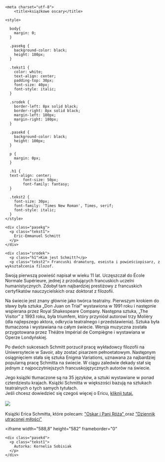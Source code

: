 <html>
 
  <head>

    <meta charset="utf-8">
		<title>książkowe oscary</title>

    <style>

      body{
        margin: 0;
      }

      .pasekg {
        background-color: black;
        height: 100px;
      }

      .tekst1 {
        color: white;
        text-align: center;
        padding-top: 30px;
        font-size: 40px;
		font-style: italic;
      }

      .srodek {
        border-left: 8px solid black;
        border-right: 8px solid black;
        margin-left: 180px;
        margin-right: 180px;
      }

      .pasekd {
        background-color: black;
        height: 100px;
      }

      p {
        margin: 0px;
      }

      .h1 {
      text-align: center;
			font-size: 50px;
			font-family: fantasy;
      }

      .tekst2 {
        font-size: 30px;
        font-family: 'Times New Roman', Times, serif;
		font-style: italic;
      }
    </style>

  </head>

  <body>

    <div class="pasekg">
      <p class="tekst1">
        Eric-Emmanuel Schmitt
      </p>
    </div>

    <div class="srodek">
      <p class="h1">Kim jest Schmitt?</p>
      <p class="tekst2"> Francuski dramaturg, eseista i powieściopisarz, z wykształcenia filozof.

Swoją pierwszą powieść napisał w wieku 11 lat. Uczęszczał do École Normale Supérieure, jednej z przodujących francuskich uczelni humanistycznych. Zdobył tam najbardziej prestiżowy z francuskich certyfikatów nauczycielskich oraz doktorat z filozofii.

Na świecie jest znany głównie jako twórca teatralny. Pierwszym krokiem do sławy była sztuka „Don Juan on Trial” wystawiona w 1991 roku i następnie wspierana przez Royal Shakespeare Company. Następna sztuka, „The Visitor” z 1993 roku, była triumfem, który przyniósł autorowi trzy Molièry (dla najlepszego aktora, odkrycia teatralnego i przedstawienia). Sztuka była tłumaczona i wystawiana na całym świecie. Wersja muzyczna została przygotowana przez Théâtre Impérial de Compiègne i wystawiana w Operze Londyńskiej.

Po dwóch sukcesach Schmitt porzucił pracę wykładowcy filozofii na Uniwersytecie w Savoir, aby zostać pisarzem pełnoetatowym. Następnym osiągnięciem stała się sztuka Enigma Variations, uznawana za najbardziej popularną pracę Schmitta na świecie.
W ciągu zaledwie dekady stał się jednym z najpoczytniejszych francuskojęzycznych autorów na świecie.

Jego książki tłumaczone są na 35 języków, a sztuki wystawiane w ponad czterdziestu krajach. Książki Schmitta w większości bazują na sztukach teatralnych o tych samych tytułach.<br> Jeśli chcesz dowiedzieć się czegoś więcej o Ericu, <a href="https://pl.wikipedia.org/wiki/%C3%89ric-Emmanuel_Schmitt">kliknij tutaj.</a>
	  <br>
	  <br>
            <img src="https://www.miastokobiet.pl/wp-content/uploads/2016/02/Eric-Emmanuel_Schmitt_zdjecie.jpg">
			<br> <br> Książki Erica Schmitta, które polecam: <a href="https://lubimyczytac.pl/ksiazka/4953463/oskar-i-pani-roza"> "Oskar i Pani Róża" </a> oraz <a href="https://lubimyczytac.pl/ksiazka/4952484/dziennik-utraconej-milosci"> "Dziennik utraconej miłości" </a>
	  </p>
      <iframe width="588,8" height="582"  frameborder="0" </iframe>
    </div>

    <div class="pasekd">
      <p class="tekst1">
        Autorka: Kornelia Sobisiak
      </p>
    </div>

  </body>

</html>
